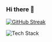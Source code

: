 ### Hi there 👋

[![GitHub Streak](https://streak-stats.demolab.com?user=NathanKun&theme=dark)](https://git.io/streak-stats)

![Tech Stack](https://github-readme-tech-stack.vercel.app/api/cards?lineCount=2&line1=aem%2Caem%2Cauto%3Bjava%2Cjava%2Cauto%3Btypescript%2CJS/TS%2Cauto&line2=react%2Creact%2Cauto%3Bnext.js%2Cnext.js%2Cffffff%3Bvercel%2Cvercel%2Cffffff%3Bfirebase%2Cfirebase%2Cauto%3B&title=Tech%20Stack&align=center&titleAlign=center&fontSize=20&lineHeight=10)


<!--
**NathanKun/NathanKun** is a ✨ _special_ ✨ repository because its `README.md` (this file) appears on your GitHub profile.

Here are some ideas to get you started:

- 🔭 I’m currently working on ...
- 🌱 I’m currently learning ...
- 👯 I’m looking to collaborate on ...
- 🤔 I’m looking for help with ...
- 💬 Ask me about ...
- 📫 How to reach me: ...
- 😄 Pronouns: ...
- ⚡ Fun fact: ...
-->
